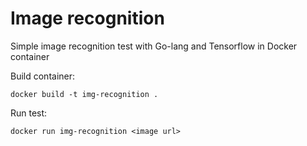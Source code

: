 Image recognition
=================

Simple image recognition test with Go-lang and Tensorflow in Docker container

Build container:

    docker build -t img-recognition .

Run test:

    docker run img-recognition <image url>
